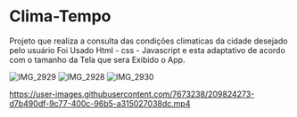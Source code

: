 # Clima-Tempo
Projeto que realiza a consulta das condições climaticas da cidade desejado pelo usuário
Foi Usado Html - css - Javascript e esta adaptativo de acordo com o tamanho da Tela que sera Exibido o App.


![IMG_2929](https://user-images.githubusercontent.com/7673238/209824376-219b0292-b5f7-40ae-9e49-e3a78910a759.jpg)
![IMG_2928](https://user-images.githubusercontent.com/7673238/209824435-d03ade22-1738-4249-ba38-43bb8564049c.jpg)
![IMG_2930](https://user-images.githubusercontent.com/7673238/209824450-0f46a524-6ae4-4310-bcf8-c762a50e1c0b.jpg)


https://user-images.githubusercontent.com/7673238/209824273-d7b490df-9c77-400c-96b5-a315027038dc.mp4

